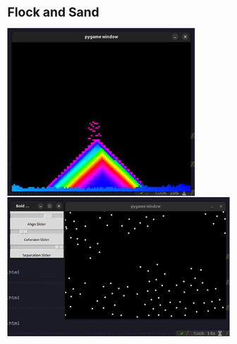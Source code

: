 
# Flock and Sand

 <img src="Screenshot_08.png" width="425"/> <img src="Screenshot_09.png" width="570"/> 


